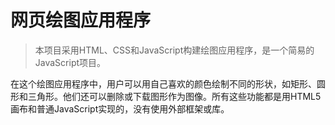 
# 网页绘图应用程序

> 本项目采用HTML、CSS和JavaScript构建绘图应用程序，是一个简易的JavaScript项目。

  在这个绘图应用程序中，用户可以用自己喜欢的颜色绘制不同的形状，如矩形、圆形和三角形。他们还可以删除或下载图形作为图像。所有这些功能都是用HTML5画布和普通JavaScript实现的，没有使用外部框架或库。
